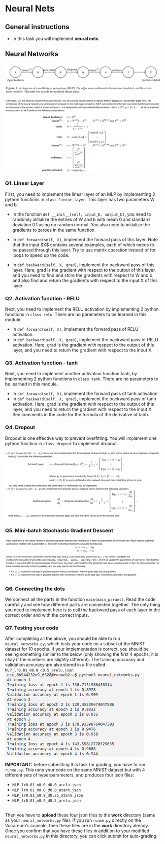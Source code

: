 Neural Nets
======================================================

General instructions
----------------------------------------------------

-   In this task you will implement **neural nets**.

Neural Networks
--------------------------------------------------------------

![](MLP_diagram.png)

![](equation1.png)

### Q1. Linear Layer

First, you need to implement the linear layer of an MLP by implementing
3 python functions in `class linear_layer`. This layer has two
parameters W and b.

-   In the function `def __init__(self, input_D, output_D)`, you need to
    randomly initialize the entries of W and b with mean 0 and
    standard deviation 0.1 using np.random.normal. You also need to
    initialize the gradients to zeroes in the same function.

-   In `def forward(self, X)`, implement the forward pass of this layer.
    Note that the input \$X\$ contains several examples, each of which
    needs to be passed through this layer. Try to use matrix operation
    instead of for loops to speed up the code.

-   In `def backward(self, X, grad)`, implement the backward pass of
    this layer. Here, grad is the gradient with respect to the output of
    this layer, and you need to find and store the gradients with
    respect to W and b, and also find and return the gradients
    with respect to the input X of this layer.

### Q2. Activation function - RELU

Next, you need to implement the RELU activation by implementing 2 python
functions in `class relu`. There are no parameters to be learned in this
module.

-   In `def forward(self, X)`, implement the forward pass of RELU
    activation.
-   In `def backward(self, X, grad)`, implement the backward pass of
    RELU activation. Here, grad is the gradient with respect to the
    output of this layer, and you need to return the gradient with
    respect to the input X.

### Q3. Activation function - tanh

Next, you need to implement another activation function tanh, by
implementing 2 python functions in `class tanh`. There are no parameters
to be learned in this module.

-   In `def forward(self, X)`, implement the forward pass of tanh
    activation.
-   In `def backward(self, X, grad)`, implement the backward pass of
    tanh activation. Here, grad is the gradient with respect to the
    output of this layer, and you need to return the gradient with
    respect to the input X. See comments in the code for the formula of
    the derivative of tanh.

### Q4. Dropout

Dropout is one effective way to prevent overfitting. You will implement
one python function in `class dropout` to implement dropout.

![](equation2.png)

### Q5. Mini-batch Stochastic Gradient Descent

![](equation3.png)

### Q6. Connecting the dots

We connect all the parts in the function `main(main_params)`. Read the
code carefully and see how different parts are connected together. The
only thing you need to implement here is to call the backward pass of
each layer in the correct order and with the correct inputs.

### Q7. Testing your code

After completing all the above, you should be able to run
`neural_networks.py`, which tests your code on a subset of the MNIST
dataset for 10 epochs. If your implementation is correct, you should be
seeing something similar to the below (only showing the first 4 epochs;
it is okay if the numbers are slightly different). The training accuracy
and validation accuracy are also stored in a file called
`MLP_lr0.01_m0.0_d0.5_arelu.json`. ![](output.png)

**IMPORTANT:** before submitting this task for grading, you have to run
`runme.py`. This runs your code on the same MNIST dataset but with 4
different sets of hyperparameters, and produces four json files:

-   `MLP_lr0.01_m0.0_d0.0_arelu.json`
-   `MLP_lr0.01_m0.0_d0.0_atanh.json`
-   `MLP_lr0.01_m0.9_d0.25_atanh.json`
-   `MLP_lr0.01_m0.9_d0.5_arelu.json`

\
Then you have to **upload** these four json files to the **work**
directory (same as your `neural_networks.py` file). If you run
`runme.py` directly on the Vocareum\'s console, then these files are in
the **work** directory already. Once you confirm that you have these
files in addition to your modified `neural_networks.py` in this
directory, you can click submit for auto-grading.
